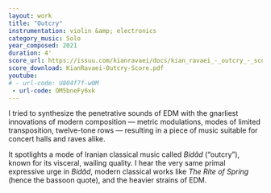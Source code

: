 ```yaml
---
layout: work
title: "Outcry"
instrumentation: violin &amp; electronics
category_music: Solo
year_composed: 2021
duration: 4'
score_url: https://issuu.com/kianravaei/docs/kian_ravaei_-_outcry_-_score
score_download: KianRavaei-Outcry-Score.pdf
youtube:
# - url-code: U804f7f-w0M
 - url-code: OM5bneFy6xk
---
```


I tried to synthesize the penetrative sounds of EDM with the gnarliest innovations of modern composition — metric modulations, modes of limited transposition, twelve-tone rows — resulting in a piece of music suitable for concert halls and raves alike.

It spotlights a mode of Iranian classical music called <i>Bidâd</i> (“outcry”), known for its visceral, wailing quality. I hear the very same primal expressive urge in <i>Bidâd</i>, modern classical works like <i>The Rite of Spring</i> (hence the bassoon quote), and the heavier strains of EDM.

